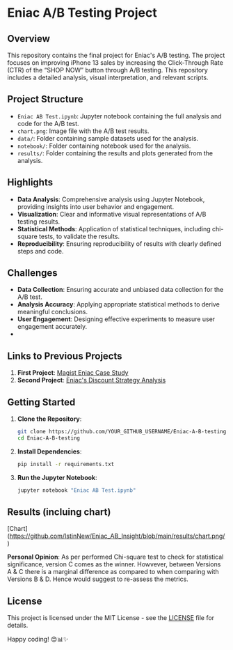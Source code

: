 # Eniac A/B Testing Project

## Overview
This repository contains the final project for Eniac's A/B testing. The project focuses on improving iPhone 13 sales by increasing the Click-Through Rate (CTR) of the “SHOP NOW” button through A/B testing. This repository includes a detailed analysis, visual interpretation, and relevant scripts.

## Project Structure
- `Eniac AB Test.ipynb`: Jupyter notebook containing the full analysis and code for the A/B test.
- `chart.png`: Image file with the A/B test results.
- `data/`: Folder containing sample datasets used for the analysis.
- `notebook/`: Folder containing notebook used for the analysis.
- `results/`: Folder containing the results and plots generated from the analysis.

## Highlights
- **Data Analysis**: Comprehensive analysis using Jupyter Notebook, providing insights into user behavior and engagement.
- **Visualization**: Clear and informative visual representations of A/B testing results.
- **Statistical Methods**: Application of statistical techniques, including chi-square tests, to validate the results.
- **Reproducibility**: Ensuring reproducibility of results with clearly defined steps and code.

## Challenges
- **Data Collection**: Ensuring accurate and unbiased data collection for the A/B test.
- **Analysis Accuracy**: Applying appropriate statistical methods to derive meaningful conclusions.
- **User Engagement**: Designing effective experiments to measure user engagement accurately.
- 
## Links to Previous Projects
1. **First Project**: [Magist Eniac Case Study](https://github.com/IstinNew/magist-eniac-case-study)
2. **Second Project**: [Eniac's Discount Strategy Analysis](https://github.com/IstinNew/Enaic-s-Discount-Strategy-Analysis)

## Getting Started
1. **Clone the Repository**:
    ```sh
    git clone https://github.com/YOUR_GITHUB_USERNAME/Eniac-A-B-testing.git
    cd Eniac-A-B-testing
    ```
2. **Install Dependencies**:
    ```sh
    pip install -r requirements.txt
    ```
3. **Run the Jupyter Notebook**:
    ```sh
    jupyter notebook "Eniac AB Test.ipynb"
    ```
## Results (incluing chart)
[Chart] (https://github.com/IstinNew/Eniac_AB_Insight/blob/main/results/chart.png/)

**Personal Opinion**: 
As per performed Chi-square test to check for statistical significance, version C comes as the winner.
Howvever, between Versions A & C there is a marginal difference as compared to when comparing with Versions B & D. Hence would suggest to re-assess the metrics.

## License
This project is licensed under the MIT License - see the [LICENSE](LICENSE) file for details.

Happy coding! 😊📊✨

